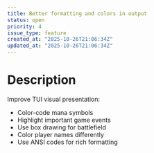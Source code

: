 ```yaml
---
title: Better formatting and colors in output
status: open
priority: 4
issue_type: feature
created_at: "2025-10-26T21:06:34Z"
updated_at: "2025-10-26T21:06:34Z"
---
```


# Description

Improve TUI visual presentation:
- Color-code mana symbols
- Highlight important game events
- Use box drawing for battlefield
- Color player names differently
- Use ANSI codes for rich formatting
